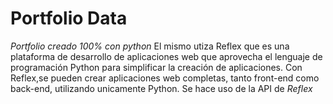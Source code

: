 # Portfolio Data 
*Portfolio creado 100% con python*
El mismo utiza Reflex que es una plataforma de desarrollo de aplicaciones web que aprovecha el lenguaje de programación Python para simplificar la creación de aplicaciones. 
Con Reflex,se pueden crear aplicaciones web completas, tanto front-end como back-end, utilizando unicamente  Python.
Se hace uso de la API de *Reflex* 
